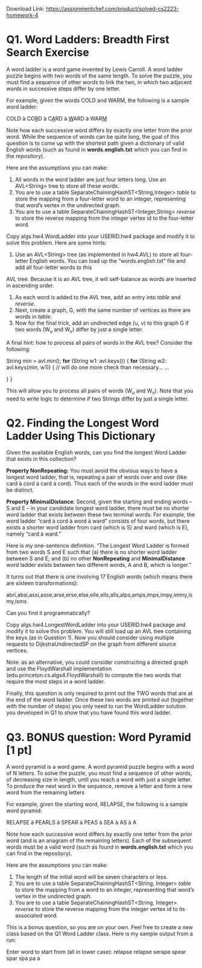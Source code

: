 Download Link: https://assignmentchef.com/product/solved-cs2223-homework-4
<br>
<h1>Q1. Word Ladders: Breadth First Search Exercise</h1>

A word ladder is a word game invented by Lewis Carroll. A word ladder puzzle begins with two words of the same length. To solve the puzzle, you must find a sequence of other words to link the two, in which two adjacent words in successive steps differ by one letter.

For example, given the words COLD and WARM, the following is a sample word ladder:

COLD à CO<u>R</u>D à C<u>A</u>RD à <u>W</u>ARD à WAR<u>M</u>

Note how each successive word differs by exactly one letter from the prior word. While the sequence of words can be quite long, the goal of this question is to come up with the shortest path given a dictionary of valid English words (such as found in <strong>words.english.txt</strong> which you can find in the repository).

Here are the assumptions you can make:

<ol>

 <li>All words in the word ladder are just four letters long. Use an AVL&lt;String&gt; tree to store all these words.</li>

 <li>You are to use a table SeparateChainingHashST&lt;String,Integer&gt; <em>table</em> to store the mapping from a four-letter word to an integer, representing that word’s vertex in the undirected graph.</li>

 <li>You are to use a table SeparateChainingHashST&lt;Integer,String&gt; <em>reverse</em> to store the reverse mapping from the integer vertex id to the four-letter word.</li>

</ol>

Copy algs.hw4.WordLadder into your USERID.hw4 package and modify it to solve this problem. Here are some hints:

<ol>

 <li>Use an AVL&lt;String&gt; tree (as implemented in hw4.AVL) to store all four-letter English words. You can load up the “words.english.txt” file and add all four-letter words to this</li>

</ol>

AVL tree. Because it is an AVL tree, it will self-balance as words are inserted in ascending order.

<ol>

 <li>As each word is added to the AVL tree, add an entry into <em>table</em> and <em>reverse</em>.</li>

 <li>Next, create a graph, G, with the same number of vertices as there are words in <em>table</em>.</li>

 <li>Now for the final trick, add an undirected edge (u, v) to this graph G if two words (W<sub>u</sub> and W<sub>v</sub>) differ by just a single letter.</li>

</ol>

A final hint: how to process all pairs of words in the AVL tree? Consider the following:

String min = avl.min(); <strong>for</strong> (String w1: avl.keys()) { <strong>  for</strong> (String w2: avl.keys(min, w1)) {   // will do one more check than necessary…     …

} }

This will allow you to process all pairs of words (W<sub>u</sub> and W<sub>v</sub>). Note that you need to write logic to determine if two Strings differ by just a single letter.

<h1>Q2. Finding the Longest Word Ladder Using This Dictionary</h1>

Given the available English words, can you find the longest Word Ladder that exists in this collection?

<strong>Property NonRepeating:</strong>  You must avoid the obvious ways to have a longest word ladder, that is, repeating a pair of words over and over (like card à cord à card à cord). Thus each of the words in the word ladder must be distinct.

<strong>Property MinimalDistance</strong>: Second, given the starting and ending words – S and E – in your candidate longest word ladder, there must be no shorter word ladder that exists between these two terminal words. For example, the word ladder “card à cord à word à ward” consists of four words, but there exists a shorter word ladder from card (which is S) and ward (which is E), namely “card à ward.”

Here is my one-sentence definition. “The Longest Word Ladder is formed from two words S and E such that (a) there is no shorter word ladder between S and E; and (b) no other <strong>NonRepeating</strong> and <strong>MinimalDistance </strong> word ladder exists between two different words, A and B, which is longer.”

It turns out that there is one involving 17 English words (which means there are sixteen transformations):

abri,absi,assi,asse,arse,erse,else,elle,ells,alls,alps,amps,imps,impy,immy,is my,isms

Can you find it programmatically?

Copy algs.hw4.LongestWordLadder into your USERID.hw4 package and modify it to solve this problem. You will still load up an AVL tree containing the keys (as in Question 1). Now you should consider using multiple requests to DijkstraUndirectedSP on the graph from different source vertices.

Note: as an alternative, you could consider constructing a directed graph and use the FloydWarshall implementation (edu.princeton.cs.algs4.FloydWarshall) to compute the two words that require the most steps in a word ladder.

Finally, this question is only required to print out the TWO words that are at the end of the word ladder. Once these two words are printed out (together with the number of steps) you only need to run the WordLadder solution you developed in Q1 to show that you have found this word ladder.




<h1>Q3. BONUS question: Word Pyramid [1 pt]</h1>

A word pyramid is a word game. A word pyramid puzzle begins with a word of N letters. To solve the puzzle, you must find a sequence of other words, of decreasing size in length, until you reach a word with just a single letter. To produce the next word in the sequence, remove a letter and form a new word from the remaining letters

For example, given the starting word, RELAPSE, the following is a sample word pyramid:

RELAPSE à PEARLS à SPEAR à PEAS à SEA à AS à A

Note how each successive word differs by exactly one letter from the prior word (and is an anagram of the remaining letters). Each of the subsequent words must be a valid word (such as found in <strong>words.english.txt</strong> which you can find in the repository).

Here are the assumptions you can make:

<ol>

 <li>The length of the initial word will be seven characters or less.</li>

 <li>You are to use a table SeparateChainingHashST&lt;String, Integer&gt; <em>table</em> to store the mapping from a word to an integer, representing that word’s vertex in the undirected graph.</li>

 <li>You are to use a table SeparateChainingHashST&lt;String, Integer&gt; <em>reverse</em> to store the reverse mapping from the integer vertex id to its associated word.</li>

</ol>

This is a bonus question, so you are on your own. Feel free to create a new class based on the Q1 Word Ladder class. Here is my sample output from a run:

Enter word to start from (all in lower case): relapse relapse serape spear spar spa pa a


